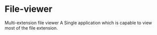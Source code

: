 # File-viewer
Multi-extension file viewer
A Single application which is capable to view most of the file extension.
